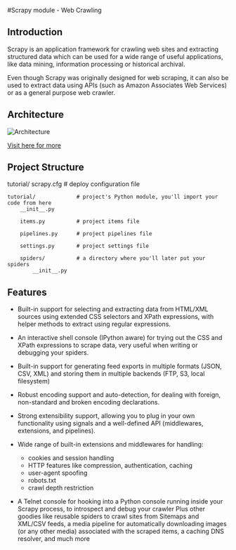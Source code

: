 #Scrapy module - Web Crawling


## Introduction
Scrapy is an application framework for crawling web sites and extracting structured data which can be used for a wide range of useful applications, like data mining, information processing or historical archival.

Even though Scrapy was originally designed for web scraping, it can also be used to extract data using APIs (such as Amazon Associates Web Services) or as a general purpose web crawler.

## Architecture

![Architecture](http://doc.scrapy.org/en/latest/_images/scrapy_architecture_02.png "Scrapy Architecture")

[Visit here for more](http://doc.scrapy.org/en/latest/topics/architecture.html#architecture-overview)
## Project Structure
tutorial/
    scrapy.cfg            # deploy configuration file

    tutorial/             # project's Python module, you'll import your code from here
        __init__.py

        items.py          # project items file

        pipelines.py      # project pipelines file

        settings.py       # project settings file

        spiders/          # a directory where you'll later put your spiders
            __init__.py
        

## Features

- Built-in support for selecting and extracting data from HTML/XML sources using extended CSS selectors and XPath expressions, with helper methods to extract using regular expressions.
- An interactive shell console (IPython aware) for trying out the CSS and XPath expressions to scrape data, very useful when writing or debugging your spiders.
- Built-in support for generating feed exports in multiple formats (JSON, CSV, XML) and storing them in multiple backends (FTP, S3, local filesystem)
- Robust encoding support and auto-detection, for dealing with foreign, non-standard and broken encoding declarations.
- Strong extensibility support, allowing you to plug in your own functionality using signals and a well-defined API (middlewares, extensions, and pipelines).
- Wide range of built-in extensions and middlewares for handling:
  * cookies and session handling
  * HTTP features like compression, authentication, caching
  * user-agent spoofing
  * robots.txt
  * crawl depth restriction

- A Telnet console for hooking into a Python console running inside your Scrapy process, to introspect and debug your crawler
Plus other goodies like reusable spiders to crawl sites from Sitemaps and XML/CSV feeds, a media pipeline for automatically downloading images (or any other media) associated with the scraped items, a caching DNS resolver, and much more

